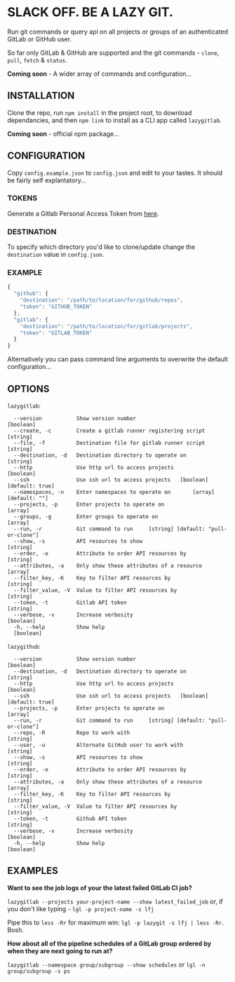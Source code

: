 # SLACK OFF. BE A LAZY GIT.

Run git commands or query api on all projects or groups of an authenticated
GitLab or GitHub user.

So far only GitLab & GitHub are supported and the git commands - `clone`,
`pull`, `fetch` & `status`.

**Coming soon** - A wider array of commands and configuration...

## INSTALLATION

Clone the repo, run `npm install` in the project root, to download
dependancies, and then `npm link` to install as a CLI app called `lazygitlab`.

**Coming soon** - official npm package...

## CONFIGURATION

Copy `config.example.json` to `config.json` and edit to your tastes. It should
be fairly self explantatory...

### TOKENS

Generate a Gitlab Personal Access Token from
[here](https://gitlab.com/profile/personal_access_tokens).

### DESTINATION

To specify which directory you'd like to clone/update change the `destination`
value in `config.json`.

### EXAMPLE

```javascript
{
  "github": {
	"destination": "/path/to/location/for/github/repos",
	"token": "GITHUB_TOKEN"
  },
  "gitlab": {
	"destination": "/path/to/location/for/gitlab/projects",
	"token": "GITLAB_TOKEN"
  }
}
```

Alternatively you can pass command line arguments to overwrite the default
configuration...

## OPTIONS

`lazygitlab`:

``` text
  --version           Show version number                              [boolean]
  --create, -c        Create a gitlab runner registering script         [string]
  --file, -f          Destination file for gitlab runner script         [string]
  --destination, -d   Destination directory to operate on               [string]
  --http              Use http url to access projects                  [boolean]
  --ssh               Use ssh url to access projects   [boolean] [default: true]
  --namespaces, -n    Enter namespaces to operate on       [array] [default: ""]
  --projects, -p      Enter projects to operate on                       [array]
  --groups, -g        Enter groups to operate on                         [array]
  --run, -r           Git command to run     [string] [default: "pull-or-clone"]
  --show, -s          API resources to show                             [string]
  --order, -o         Attribute to order API resources by               [string]
  --attributes, -a    Only show these attributes of a resource           [array]
  --filter_key, -K    Key to filter API resources by                    [string]
  --filter_value, -V  Value to filter API resources by                  [string]
  --token, -t         Gitlab API token                                  [string]
  --verbose, -v       Increase verbosity                               [boolean]
  -h, --help          Show help
  [boolean]
```

`lazygithub`:

``` text
  --version           Show version number                              [boolean]
  --destination, -d   Destination directory to operate on               [string]
  --http              Use http url to access projects                  [boolean]
  --ssh               Use ssh url to access projects   [boolean] [default: true]
  --projects, -p      Enter projects to operate on                       [array]
  --run, -r           Git command to run     [string] [default: "pull-or-clone"]
  --repo, -R          Repo to work with                                 [string]
  --user, -u          Alternate GitHub user to work with                [string]
  --show, -s          API resources to show                             [string]
  --order, -o         Attribute to order API resources by               [string]
  --attributes, -a    Only show these attributes of a resource           [array]
  --filter_key, -K    Key to filter API resources by                    [string]
  --filter_value, -V  Value to filter API resources by                  [string]
  --token, -t         Github API token                                  [string]
  --verbose, -v       Increase verbosity                               [boolean]
  -h, --help          Show help                                        [boolean]
```

## EXAMPLES

**Want to see the job logs of your the latest failed GitLab CI job?**

`lazygitlab --projects your-project-name --show latest_failed_job` or, if you
don't like typing - `lgl -p project-name -s lfj`

Pipe this to `less -Rr` for maximum win: `lgl -p lazygit -s lfj | less -Rr`. Bosh.

**How about all of the pipeline schedules of a GitLab group ordered by when they
are next going to run at?**

`lazygitlab --namespace group/subgroup --show schedules` or `lgl -n group/subgroup -s ps`
